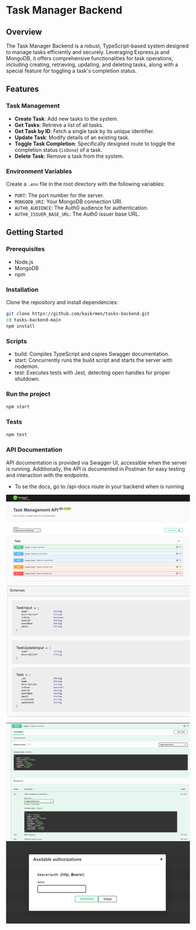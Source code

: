 # Task Manager Backend

## Overview

The Task Manager Backend is a robust, TypeScript-based system designed to manage tasks efficiently and securely. Leveraging Express.js and MongoDB, it offers comprehensive functionalities for task operations, including creating, retrieving, updating, and deleting tasks, along with a special feature for toggling a task's completion status.

## Features

### Task Management

- **Create Task**: Add new tasks to the system.
- **Get Tasks**: Retrieve a list of all tasks.
- **Get Task by ID**: Fetch a single task by its unique identifier.
- **Update Task**: Modify details of an existing task.
- **Toggle Task Completion**: Specifically designed route to toggle the completion status (`isDone`) of a task.
- **Delete Task**: Remove a task from the system.


### Environment Variables

Create a `.env` file in the root directory with the following variables:

- `PORT`: The port number for the server.
- `MONGODB_URI`: Your MongoDB connection URI.
- `AUTH0_AUDIENCE`: The Auth0 audience for authentication.
- `AUTH0_ISSUER_BASE_URL`: The Auth0 issuer base URL.


## Getting Started

### Prerequisites

- Node.js
- MongoDB
- npm

### Installation

Clone the repository and install dependencies:

```bash
git clone https://github.com/kaikrmen/tasks-backend.git
cd tasks-backend-main
npm install
```

### Scripts

- build: Compiles TypeScript and copies Swagger documentation.
- start: Concurrently runs the build script and starts the server with nodemon.
- test: Executes tests with Jest, detecting open handles for proper shutdown.

### Run the project

```bash
npm start
```

### Tests
```bash
npm test
```

### API Documentation

API documentation is provided via Swagger UI, accessible when the server is running. Additionally, the API is documented in Postman for easy testing and interaction with the endpoints.

- To se the docs, go to /api-docs route in your backend when is running

<img src="./assets/Screenshot 2024-02-03 224447.png">

</br>

<img src="./assets/Screenshot 2024-02-03 224524.png">

</br>

<img src="./assets/Screenshot 2024-02-03 224701.png">

</br>

<img src="./assets/Screenshot 2024-02-03 224729.png">
